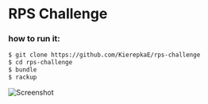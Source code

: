 # RPS Challenge

### how to run it: 


```sh
$ git clone https://github.com/KierepkaE/rps-challenge
$ cd rps-challenge
$ bundle
$ rackup
```

![Screenshot](https://www.dropbox.com/s/7ipfr1ita86fba3/rps_challenge.png?dl=0/)
